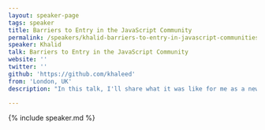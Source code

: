 ```yaml
---
layout: speaker-page
tags: speaker
title: Barriers to Entry in the JavaScript Community
permalink: /speakers/khalid-barriers-to-entry-in-javascript-communities.html
speaker: Khalid
talk: Barriers to Entry in the JavaScript Community
website: ''
twitter: ''
github: 'https://github.com/khaleed'
from: 'London, UK'
description: "In this talk, I'll share what it was like for me as a new JavaScript programmer from a minority background. We’ll then discuss some ideas for creating more welcoming environments. \n\nI decided to teach myself programming while working on a startup. When I started out in the JavaScript world, I encountered a variety of challenges. I tried participating in various communities but felt out of place. It was difficult for me to ask questions and I rarely met anyone from a similar background. There were also many people I met along the way who helped me grow as a programmer. We’ll talk about the obstacles that I faced, how I overcame them, and offer suggestions for what we can do to lower the barriers to entry for others."

---
```


{% include speaker.md %}
